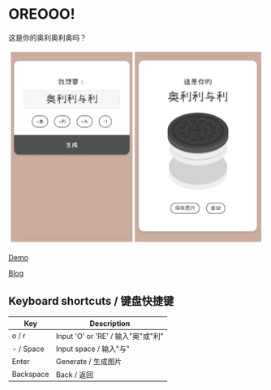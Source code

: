 # OREOOO!

这是你的奥利奥利奥吗？

![ScreenShot](assets/screenshot.png)



[Demo](https://ddiu8081.github.io/oreooo/)

[Blog](https://blog.ddiu.site/oreooo/)



## Keyboard shortcuts / 键盘快捷键

| Key       | Description                        |
| --------- | ---------------------------------- |
| o / r     | Input 'O' or 'RE' / 输入"奥"或"利" |
| - / Space | Input space / 输入"与"             |
| Enter     | Generate / 生成图片                |
| Backspace | Back / 返回                        |

